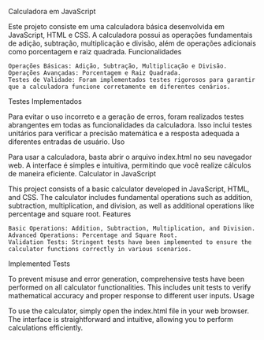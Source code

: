 Calculadora em JavaScript

Este projeto consiste em uma calculadora básica desenvolvida em JavaScript, HTML e CSS. A calculadora possui as operações fundamentais de adição, subtração, multiplicação e divisão, além de operações adicionais como porcentagem e raiz quadrada.
Funcionalidades

    Operações Básicas: Adição, Subtração, Multiplicação e Divisão.
    Operações Avançadas: Porcentagem e Raiz Quadrada.
    Testes de Validade: Foram implementados testes rigorosos para garantir que a calculadora funcione corretamente em diferentes cenários.

Testes Implementados

Para evitar o uso incorreto e a geração de erros, foram realizados testes abrangentes em todas as funcionalidades da calculadora. Isso inclui testes unitários para verificar a precisão matemática e a resposta adequada a diferentes entradas de usuário.
Uso

Para usar a calculadora, basta abrir o arquivo index.html no seu navegador web. A interface é simples e intuitiva, permitindo que você realize cálculos de maneira eficiente.
Calculator in JavaScript

This project consists of a basic calculator developed in JavaScript, HTML, and CSS. The calculator includes fundamental operations such as addition, subtraction, multiplication, and division, as well as additional operations like percentage and square root.
Features

    Basic Operations: Addition, Subtraction, Multiplication, and Division.
    Advanced Operations: Percentage and Square Root.
    Validation Tests: Stringent tests have been implemented to ensure the calculator functions correctly in various scenarios.

Implemented Tests

To prevent misuse and error generation, comprehensive tests have been performed on all calculator functionalities. This includes unit tests to verify mathematical accuracy and proper response to different user inputs.
Usage

To use the calculator, simply open the index.html file in your web browser. The interface is straightforward and intuitive, allowing you to perform calculations efficiently.

